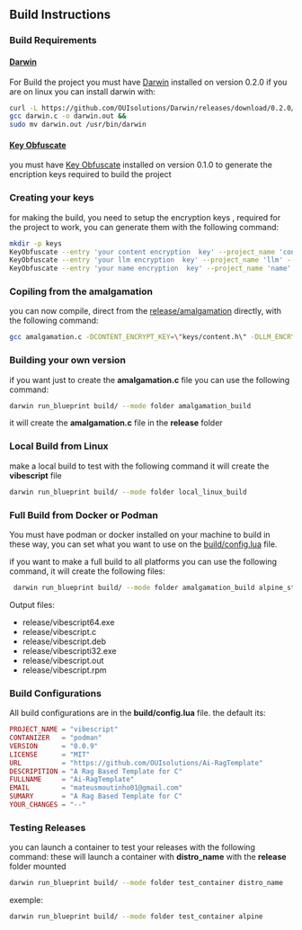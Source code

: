 ## Build Instructions

### Build Requirements 
#### [Darwin](https://github.com/OUIsolutions/Darwin)  
For Build the project you must have [Darwin](https://github.com/OUIsolutions/Darwin) installed on version 0.2.0
if you are on linux you can install darwin with:

```bash
curl -L https://github.com/OUIsolutions/Darwin/releases/download/0.2.0/darwin.c -o darwin.c &&
gcc darwin.c -o darwin.out &&
sudo mv darwin.out /usr/bin/darwin
```
#### [Key Obfuscate](https://github.com/OUIsolutions/key_obfuscate)  
you must have [Key Obfuscate](https://github.com/OUIsolutions/key_obfuscate) installed on version 0.1.0  to generate the encription keys required to build the project



### Creating your keys
for making the build, you need to setup  the encryption keys , required for the project to work, you can generate them with the following command:
```bash
mkdir -p keys
KeyObfuscate --entry 'your content encryption  key' --project_name 'content' --output 'keys/content.h'
KeyObfuscate --entry 'your llm encryption  key' --project_name 'llm' --output 'keys/llm.h'
KeyObfuscate --entry 'your name encryption  key' --project_name 'name' --output 'keys/name.h'
```
### Copiling from the amalgamation
you can now compile, direct from the [release/amalgamation](/release/amalgamation) directly, with the following command:
```bash
gcc amalgamation.c -DCONTENT_ENCRYPT_KEY=\"keys/content.h\" -DLLM_ENCRYPT_KEY=\"keys/llm.h\" -DNAME_ENCRYPT_KEY=\"keys/name.h\" -o vibescript
```

### Building your own version
if you want just to create the **amalgamation.c** file you can use the following command:
```bash
darwin run_blueprint build/ --mode folder amalgamation_build
```
it will create the **amalgamation.c** file in the **release** folder

### Local Build from Linux
make a local build to test with the following command it will create the **vibescript** file
```bash
darwin run_blueprint build/ --mode folder local_linux_build  

```

### Full Build from Docker or Podman
You must have podman or docker installed on your machine to build in these way, you can set what you want to use on the [build/config.lua](/build/config.lua) file.

if you want to make a full build to all platforms you can use the following command, it will create the following files:
```bash
 darwin run_blueprint build/ --mode folder amalgamation_build alpine_static_build windowsi32_build windows64_build rpm_static_build debian_static_build  
```

Output files:
- release/vibescript64.exe
- release/vibescript.c
- release/vibescript.deb
- release/vibescripti32.exe
- release/vibescript.out
- release/vibescript.rpm

### Build Configurations
All build configurations are in the **build/config.lua** file.
the default its: 
```lua
PROJECT_NAME = "vibescript"
CONTANIZER   = "podman"
VERSION      = "0.0.9"
LICENSE      = "MIT"
URL          = "https://github.com/OUIsolutions/Ai-RagTemplate"
DESCRIPITION = "A Rag Based Template for C"
FULLNAME     = "Ai-RagTemplate"
EMAIL        = "mateusmoutinho01@gmail.com"
SUMARY       = "A Rag Based Template for C"
YOUR_CHANGES = "--"
```


### Testing Releases
you can launch a container to test your releases with the following command:
these will launch a container with **distro_name** with the **release** folder mounted
```bash
darwin run_blueprint build/ --mode folder test_container distro_name
```
exemple:
```bash
darwin run_blueprint build/ --mode folder test_container alpine
```
